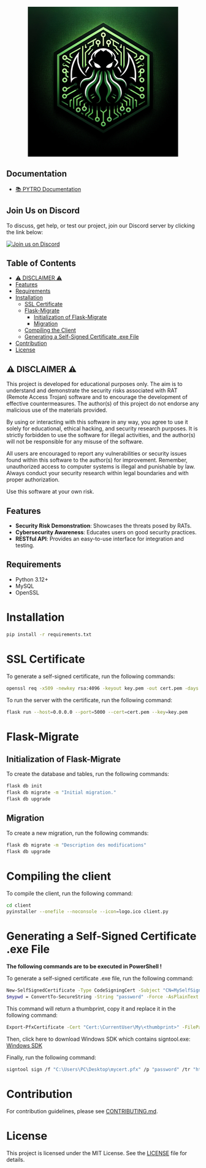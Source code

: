 <p align="center">
  <img src="logo.png" alt="PYTRO logo"/>
</p>

## Documentation

- [📚 PYTRO Documentation](https://your-username.github.io/your-repo)

## Join Us on Discord

To discuss, get help, or test our project, join our Discord server by clicking the link below:

<a href="https://discord.gg/N3uUpTrtNR">
  <img src="https://img.shields.io/badge/Join%20us%20on-Discord-7289da?style=for-the-badge&logo=discord&logoColor=white" alt="Join us on Discord"/>
</a>

## Table of Contents

- [⚠️ DISCLAIMER ⚠️](#-disclaimer-)
- [Features](#features)
- [Requirements](#requirements)
- [Installation](#installation)
    - [SSL Certificate](#ssl-certificate)
    - [Flask-Migrate](#flask-migrate)
        - [Initialization of Flask-Migrate](#initialization-of-flask-migrate)
        - [Migration](#migration)
    - [Compiling the Client](#compiling-the-client)
    - [Generating a Self-Signed Certificate .exe File](#generating-a-self-signed-certificate-exe-file)
- [Contribution](#contribution)
- [License](#license)

## ⚠️ DISCLAIMER ⚠️

This project is developed for educational purposes only. The aim is to understand and demonstrate the security risks
associated with RAT (Remote Access Trojan) software and to encourage the development of effective countermeasures. The
author(s) of this project do not endorse any malicious use of the materials provided.

By using or interacting with this software in any way, you agree to use it solely for educational, ethical hacking, and
security research purposes. It is strictly forbidden to use the software for illegal activities, and the author(s) will
not be responsible for any misuse of the software.

All users are encouraged to report any vulnerabilities or security issues found within this software to the author(s)
for improvement. Remember, unauthorized access to computer systems is illegal and punishable by law. Always conduct your
security research within legal boundaries and with proper authorization.

Use this software at your own risk.

## Features

- **Security Risk Demonstration**: Showcases the threats posed by RATs.
- **Cybersecurity Awareness**: Educates users on good security practices.
- **RESTful API**: Provides an easy-to-use interface for integration and testing.

## Requirements

- Python 3.12+
- MySQL
- OpenSSL

# Installation

```bash
pip install -r requirements.txt
```

# SSL Certificate

To generate a self-signed certificate, run the following commands:

```bash
openssl req -x509 -newkey rsa:4096 -keyout key.pem -out cert.pem -days 365 -nodes
```

To run the server with the certificate, run the following command:

```bash
flask run --host=0.0.0.0 --port=5000 --cert=cert.pem --key=key.pem
```

# Flask-Migrate

## Initialization of Flask-Migrate

To create the database and tables, run the following commands:

```bash
flask db init
flask db migrate -m "Initial migration."
flask db upgrade
```

## Migration

To create a new migration, run the following commands:

```bash
flask db migrate -m "Description des modifications"
flask db upgrade
```

# Compiling the client

To compile the client, run the following command:

```bash
cd client
pyinstaller --onefile --noconsole --icon=logo.ico client.py
```

# Generating a Self-Signed Certificate .exe File

**The following commands are to be executed in PowerShell !**

To generate a self-signed certificate .exe file, run the following command:

```bash
New-SelfSignedCertificate -Type CodeSigningCert -Subject "CN=MySelfSignedCert" -KeySpec Signature -CertStoreLocation "Cert:\CurrentUser\My"
$mypwd = ConvertTo-SecureString -String "password" -Force -AsPlainText
```

This command will return a thumbprint, copy it and replace it in the following command:

```bash
Export-PfxCertificate -Cert "Cert:\CurrentUser\My\<thumbprint>" -FilePath "C:\Users\PC\Desktop\mycert.pfx" -Password $mypwd
```

Then, click here to download Windows SDK which contains signtool.exe: [Windows SDK](https://go.microsoft.com/fwlink/?linkid=2250105)

Finally, run the following command:

```bash
signtool sign /f "C:\Users\PC\Desktop\mycert.pfx" /p "password" /tr "http://timestamp.digicert.com" /td SHA256 /fd SHA256 /v "C:\path\to\client.exe"
```

# Contribution
For contribution guidelines, please see [CONTRIBUTING.md](.github/CONTRIBUTING.md).

# License
This project is licensed under the MIT License. See the [LICENSE](LICENSE) file for details.
